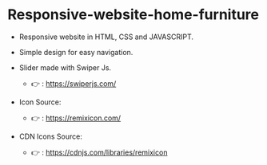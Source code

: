 # Responsive-website-home-furniture

* Responsive website in HTML, CSS and JAVASCRIPT.
* Simple design for easy navigation.
 
* Slider made with Swiper Js.
    * 👉 : https://swiperjs.com/
* Icon Source:
    * 👉 : https://remixicon.com/
* CDN Icons Source:
    * 👉 : https://cdnjs.com/libraries/remixicon
